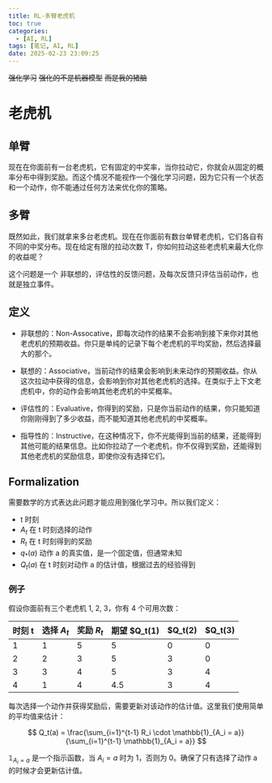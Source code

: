 ```yaml
---
title: RL-多臂老虎机
toc: true
categories:
  - [AI, RL]
tags: [笔记, AI, RL]
date: 2025-02-23 23:09:25
---
```


~~强化学习~~
~~强化的不是机器模型~~
~~而是我的猪脑~~

<!-- more -->

# 老虎机

## 单臂

现在在你面前有一台老虎机，它有固定的中奖率，当你拉动它，你就会从固定的概率分布中得到奖励。而这个情况不能视作一个强化学习问题，因为它只有一个状态和一个动作，你不能通过任何方法来优化你的策略。

## 多臂

既然如此，我们就拿来多台老虎机。现在在你面前有数台单臂老虎机，它们各自有不同的中奖分布。现在给定有限的拉动次数 T，你如何拉动这些老虎机来最大化你的收益呢？

这个问题是一个 非联想的，评估性的反馈问题，及每次反馈只评估当前动作，也就是独立事件。

## 定义

- 非联想的：Non-Assocative，即每次动作的结果不会影响到接下来你对其他老虎机的预期收益。你只是单纯的记录下每个老虎机的平均奖励，然后选择最大的那个。

- 联想的：Associative，当前动作的结果会影响到未来动作的预期收益。你从这次拉动中获得的信息，会影响到你对其他老虎机的选择。在类似于上下文老虎机中，你的动作会影响其他老虎机的中奖概率。

- 评估性的：Evaluative，你得到的奖励，只是你当前动作的结果，你只能知道你刚刚得到了多少收益，而不能知道其他老虎机的中奖概率。

- 指导性的：Instructive，在这种情况下，你不光能得到当前的结果，还能得到其他可能的结果信息。比如你拉动了一个老虎机，你不仅得到奖励，还能得到其他老虎机的奖励信息，即使你没有选择它们。

## Formalization

需要数学的方式表达此问题才能应用到强化学习中。所以我们定义：

- t 时刻
- $A_t$ 在 t 时刻选择的动作
- $R_t$ 在 t 时刻得到的奖励
- $q_*(a)$ 动作 a 的真实值，是一个固定值，但通常未知
- $Q_t(a)$ 在 t 时刻对动作 a 的估计值，根据过去的经验得到

### 例子

假设你面前有三个老虎机 1, 2, 3，你有 4 个可用次数：

| 时刻 t | 选择 $A_t$ | 奖励 $R_t$ | 期望 $Q_t(1) | $Q_t(2) | $Q_t(3) |
| ------ | ---------- | ---------- | ------------ | ------- | ------- |
| 1      | 1          | 5          | 5            | 0       | 0       |
| 2      | 2          | 3          | 5            | 3       | 0       |
| 3      | 3          | 4          | 5            | 3       | 4       |
| 4      | 1          | 4          | 4.5          | 3       | 4       |

每次选择一个动作并获得奖励后，需要更新对该动作的估计值。这里我们使用简单的平均值来估计：

$$
Q_t(a) = \frac{\sum_{i=1}^{t-1} R_i \cdot \mathbb{1}_{A_i = a}}{\sum_{i=1}^{t-1} \mathbb{1}_{A_i = a}}
$$

$\mathbb{1}_{A_i = a}$ 是一个指示函数，当 $A_i = a$ 时为 1，否则为 0。确保了只有选择了动作 a 的时候才会更新估计值。
